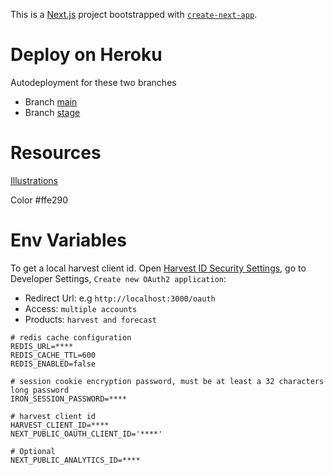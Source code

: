 This is a [Next.js](https://nextjs.org/) project bootstrapped with [`create-next-app`](https://github.com/vercel/next.js/tree/canary/packages/create-next-app).



# Deploy on Heroku

Autodeployment for these two branches
- Branch [main](https://forecast-viz.herokuapp.com)
- Branch [stage](https://forecast-viz-stage.herokuapp.com)


# Resources

[Illustrations](https://undraw.co/search)

Color #ffe290

# Env Variables

To get a local harvest client id. Open [Harvest ID Security Settings](https://id.getharvest.com/), go to Developer Settings, `Create new OAuth2 application`:
- Redirect Url:  e.g `http://localhost:3000/oauth`
- Access: `multiple accounts`
- Products: `harvest and forecast`

```
# redis cache configuration
REDIS_URL=****
REDIS_CACHE_TTL=600
REDIS_ENABLED=false

# session cookie encryption password, must be at least a 32 characters long password 
IRON_SESSION_PASSWORD=****

# harvest client id
HARVEST_CLIENT_ID=****
NEXT_PUBLIC_OAUTH_CLIENT_ID='****'

# Optional
NEXT_PUBLIC_ANALYTICS_ID=****
```
